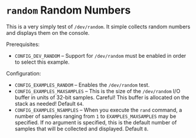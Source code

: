 # `random` Random Numbers

This is a very simply test of `/dev/random`. It simple collects random
numbers and displays them on the console.

Prerequisites:

  - `CONFIG_DEV_RANDOM` – Support for `/dev/random` must be enabled in
    order to select this example.

Configuration:

  - `CONFIG_EXAMPLES_RANDOM` – Enables the `/dev/random` test.
  - `CONFIG_EXAMPLES_MAXSAMPLES` – This is the size of the `/dev/random`
    I/O buffer in units of 32-bit samples. Careful\! This buffer is
    allocated on the stack as needed\! Default `64`.
  - `CONFIG_EXAMPLES_NSAMPLES` – When you execute the `rand` command, a
    number of samples ranging from `1` to `EXAMPLES_MAXSAMPLES` may be
    specified. If no argument is specified, this is the default number
    of samples that will be collected and displayed. Default `8`.
